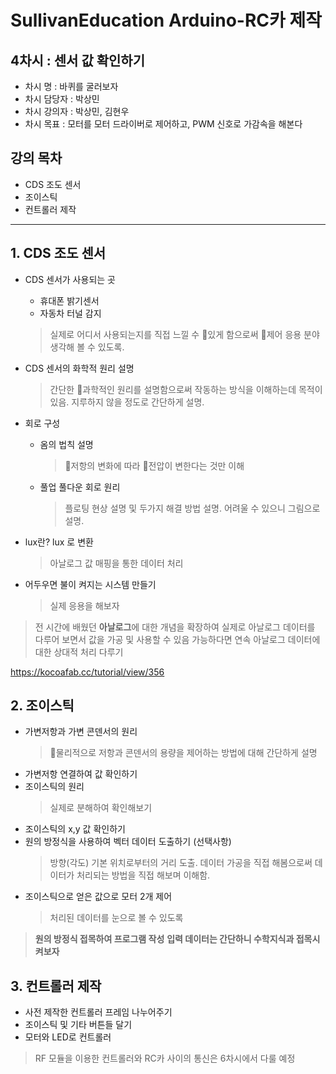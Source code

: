 # SullivanEducation Arduino-RC카 제작

## 4차시 : 센서 값 확인하기
* 차시 명 : 바퀴를 굴러보자
* 차시 담당자 : 박상민
* 차시 강의자 : 박상민, 김현우
* 차시 목표 : 모터를 모터 드라이버로 제어하고, PWM 신호로 가감속을 해본다

## 강의 목차
- CDS 조도 센서
- 조이스틱
- 컨트롤러 제작

---

## 1. CDS 조도 센서

- CDS 센서가 사용되는 곳
	- 휴대폰 밝기센서
	- 자동차 터널 감지

	> 실제로 어디서 사용되는지를 직접 느낄 수 있게 함으로써 제어 응용 분야 생각해 볼 수 있도록.

- CDS 센서의 화학적 원리 설명

	> 간단한 과학적인 원리를 설명함으로써 작동하는 방식을 이해하는데 목적이 있음.
	> 지루하지 않을 정도로 간단하게 설명.

- 회로 구성
	- 옴의 법칙 설명
		> 저항의 변화에 따라 전압이 변한다는 것만 이해
	- 풀업 풀다운 회로 원리
		> 플로팅 현상 설명 및 두가지 해결 방법 설명.
		> 어려울 수 있으니 그림으로 설명.
- lux란? lux 로 변환
	> 아날로그 값 매핑을 통한 데이터 처리
- 어두우면 불이 켜지는 시스템 만들기
	> 실제 응용을 해보자



> 전 시간에 배웠던 **아날로그**에 대한 개념을 확장하여
> 실제로 아날로그 데이터를 다루어 보면서 값을 가공 및 사용할 수 있음
> 가능하다면 연속 아날로그 데이터에 대한 상대적 처리 다루기


https://kocoafab.cc/tutorial/view/356

## 2. 조이스틱

- 가변저항과 가변 콘덴서의 원리
	> 물리적으로 저항과 콘덴서의 용량을 제어하는 방법에 대해 간단하게 설명
- 가변저항 연결하여 값 확인하기
- 조이스틱의 원리
	> 실제로 분해하여 확인해보기
- 조이스틱의 x,y 값 확인하기
- 원의 방정식을 사용하여 벡터 데이터 도출하기 (선택사항)
	> 방향(각도) 기본 위치로부터의 거리 도출. 데이터 가공을 직접 해봄으로써
	> 데이터가 처리되는 방법을 직접 해보며 이해함.
- 조이스틱으로 얻은 값으로 모터 2개 제어
	> 처리된 데이터를 눈으로 볼 수 있도록

> **원의 방정식 접목하여 프로그램 작성**
> **입력 데이터는 간단하니 수학지식과 접목시켜보자**

## 3. 컨트롤러 제작

- 사전 제작한 컨트롤러 프레임 나누어주기
- 조이스틱 및 기타 버튼들 달기
- 모터와 LED로 컨트롤러 

> RF 모듈을 이용한 컨트롤러와 RC카 사이의 통신은 6차시에서 다룰 예정
